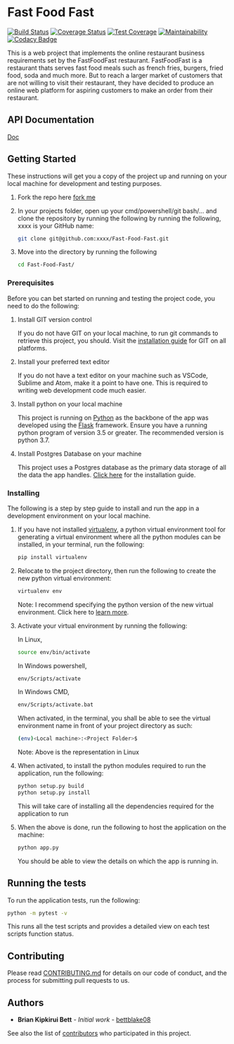 # Fast Food Fast

[![Build Status](https://travis-ci.org/bettblake08/Fast-Food-Fast.svg?branch=development)](https://travis-ci.org/bettblake08/Fast-Food-Fast)
[![Coverage Status](https://coveralls.io/repos/github/bettblake08/Fast-Food-Fast/badge.svg?branch=development)](https://coveralls.io/github/bettblake08/Fast-Food-Fast?branch=development)
[![Test Coverage](https://api.codeclimate.com/v1/badges/2225724f61db28f6114b/test_coverage)](https://codeclimate.com/github/bettblake08/Fast-Food-Fast/test_coverage)
[![Maintainability](https://api.codeclimate.com/v1/badges/2225724f61db28f6114b/maintainability)](https://codeclimate.com/github/bettblake08/Fast-Food-Fast/maintainability)
[![Codacy Badge](https://api.codacy.com/project/badge/Grade/b559c6468d3c49aaaa5848dddfe03e45)](https://www.codacy.com/app/bettblake08/Fast-Food-Fast?utm_source=github.com&amp;utm_medium=referral&amp;utm_content=bettblake08/Fast-Food-Fast&amp;utm_campaign=Badge_Grade)

This is a web project that implements the online restaurant business requirements set by the FastFoodFast restaurant. FastFoodFast is a restaurant thats serves fast food meals such as french fries, burgers, fried food, soda and much more. But to reach a larger market of customers that are not willing to visit their restaurant, they have decided to produce an online web platform for aspiring customers to make an order from their restaurant.

## API Documentation

[Doc](https://fastfoodfast8.docs.apiary.io)

## Getting Started

These instructions will get you a copy of the project up and running on your local machine for development and testing purposes.

1. Fork the repo here [fork me](https://github.com/bettblake08/Fast-Food-Fast)

2. In your projects folder, open up your cmd/powershell/git bash/... and clone the repository by running the following by running the following, xxxx is your GitHub name:

    ```bash
    git clone git@github.com:xxxx/Fast-Food-Fast.git
    ```

3. Move into the directory by running the following

    ```bash
    cd Fast-Food-Fast/
    ```

### Prerequisites

Before you can bet started on running and testing the project code, you need to do the following:

1. Install GIT version control

    If you do not have GIT on your local machine, to run git commands to retrieve this project, you should. Visit the [installation guide](https://git-scm.com/book/en/v2/Getting-Started-Installing-Git) for GIT on all platforms.

2. Install your preferred text editor

    If you do not have a text editor on your machine such as VSCode, Sublime and Atom, make it a point to have one. This is required to writing web development code much easier.

3. Install python on your local machine

    This project is running on [Python](https://docs.python.org/3/using/index.html) as the backbone of the app was developed using the [Flask](http://flask.pocoo.org/docs/1.0/) framework. Ensure you have a running python program of version 3.5 or greater. The recommended version is python 3.7.

4. Install Postgres Database on your machine

    This project uses a Postgres database as the primary data storage of all the data the app handles. [Click here](http://www.postgresqltutorial.com/install-postgresql/) for the installation guide.

### Installing

The following is a step by step guide to install and run the app in a development environment on your local machine.

1. If you have not installed [virtualenv](https://pypi.org/project/virtualenv/), a python virtual environment tool for generating a virtual environment where all the python modules can be installed, in your terminal, run the following:

    ```bash
    pip install virtualenv
    ```

2. Relocate to the project directory, then run the following to create the new python virtual environment:

    ```bash
    virtualenv env
    ```

    Note: I recommend specifying the python version of the new virtual environment. Click here to [learn more](https://realpython.com/python-virtual-environments-a-primer/).

3. Activate your virtual environment by running the following:

    In Linux,

    ```bash
    source env/bin/activate
    ```

    In Windows powershell,
    ```bash
    env/Scripts/activate
    ```

    In Windows CMD,
    ```bash
    env/Scripts/activate.bat
    ```

    When activated, in the terminal, you shall be able to see the virtual environment name in front of your project directory as such:

    ```bash
    (env)<Local machine>:<Project Folder>$  
    ```

    Note: Above is the representation in Linux

4. When activated, to install the python modules required to run the application, run the following:

    ```bash
    python setup.py build
    python setup.py install
    ```

    This will take care of installing all the dependencies required for the application to run

5. When the above is done, run the following to host the application on the machine:

    ```bash
    python app.py
    ```

    You should be able to view the details on which the app is running in.

## Running the tests

To run the application tests, run the following:

```bash
python -m pytest -v
```

This runs all the test scripts and provides a detailed view on each test scripts function status.  

## Contributing

Please read [CONTRIBUTING.md](https://gist.github.com/PurpleBooth/b24679402957c63ec426) for details on our code of conduct, and the process for submitting pull requests to us.

## Authors

* **Brian Kipkirui Bett** - *Initial work* - [bettblake08](https://github.com/bettblake08)

See also the list of [contributors](https://github.com/your/project/contributors) who participated in this project.